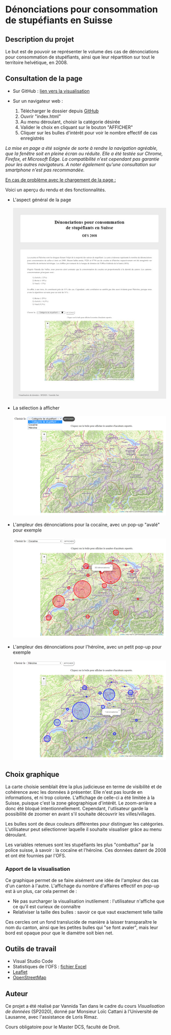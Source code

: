 # Dénonciations pour consommation de stupéfiants en Suisse

## Description du projet

Le but est de pouvoir se représenter le volume des cas de dénonciations pour consommation de stupéfiants, ainsi que leur répartition sur tout le territoire helvétique, en 2008.

## Consultation de la page

- Sur GitHub : [lien vers la visualisation](https://vannida-t.github.io/Projet/index.html)
- Sur un navigateur web :

   	1. Télécharger le dossier depuis [GitHub](https://github.com/Vannida-T/Projet.git)
	2. Ouvrir "index.html"
	3. Au menu déroulant, choisir la catégorie désirée
	4. Valider le choix en cliquant sur le bouton "AFFICHER"
	5. Cliquer sur les bulles d'intérêt pour voir le nombre effectif de cas enregistrés

_La mise en page a été soignée de sorte à rendre la navigation agréable, que la fenêtre soit en pleine écran ou réduite. Elle a été testée sur Chrome, Firefox, et Microsoft Edge. La compatibilité n'est cependant pas garantie pour les autres navigateurs. A noter également qu'une consultation sur smartphone n'est pas recommandée._

<ins> En cas de problème avec le chargement de la page : </ins>

Voici un aperçu du rendu et des fonctionnalités.

- L'aspect général de la page </br></br>
![Getting Started](Images/Page.jpg) </br></br>
- La sélection à afficher </br></br>
![Getting Started](Images/Interaction_map.jpg) </br></br>
- L'ampleur des dénonciations pour la cocaïne, avec un pop-up "avalé" pour exemple </br></br>
![Getting Started](Images/Interaction_map_coc.jpg) </br></br>
- L'ampleur des dénonciations pour l'héroïne, avec un petit pop-up pour exemple </br></br>
![Getting Started](Images/Interaction_map_hero.jpg)

## Choix graphique

La carte choisie semblait être la plus judicieuse en terme de visibilité et de cohérence avec les données à présenter. Elle n'est pas lourde en informations, et ni trop colorée. L'affichage de celle-ci a été limitée à la Suisse, puisque c'est la zone géographique d'intérêt. Le zoom-arrière a donc été bloqué intentionnellement. Cependant, l'utlisateur garde la possibilité de zoomer en avant s'il souhaite découvrir les villes/villages.

Les bulles sont de deux couleurs différentes pour distinguer les catégories. L'utilisateur peut sélectionner laquelle il souhaite visualiser grâce au menu déroulant.

Les variables retenues sont les stupéfiants les plus "combattus" par la police suisse, à savoir : la cocaïne et l'héroïne. Ces données datent de 2008 et ont été fournies par l'OFS.

### Apport de la visualisation

Ce graphique permet de se faire aisément une idée de l'ampleur des cas d'un canton à l'autre. L'affichage du nombre d'affaires effectif en pop-up est à un plus, car cela permet de :

- Ne pas surcharger la visualisation inutilement : l'utilisateur n'affiche que ce qu'il est curieux de connaître
- Relativiser la taille des bulles : savoir ce que vaut exactement telle taille

Ces cercles ont un fond translucide de manière à laisser transparaître le nom du canton, ainsi que les petites bulles qui "se font avaler", mais leur bord est opaque pour que le diamètre soit bien net.

## Outils de travail

- Visual Studio Code
- Statistiques de l'OFS : [fichier Excel](https://opendata.swiss/fr/dataset/verzeigungen-wegen-konsums-von-betaubungsmitteln-nach-art-der-konsumierten-mittel)
- [Leaflet](https://leafletjs.com/)
- [OpenStreetMap](https://osm.ch/)

## Auteur
Ce projet a été réalisé par Vannida Tan dans le cadre du cours _Visualisation de données_ (SP2020), donné par Monsieur Loïc Cattani à l'Université de Lausanne, avec l'assistance de Loris Rimaz.

Cours obligatoire pour le Master DCS, faculté de Droit.
